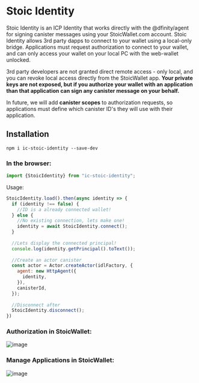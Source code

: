 # Stoic Identity
Stoic Identity is an ICP Identity that works directly with the @dfinity/agent for signing canister messages using your StoicWallet.com account. Stoic Identity allows 3rd party dapps to connect to your wallet using a local-only bridge. Applications must request authorization to connect to your wallet, and can only access your wallet on your local PC with the web-wallet unlocked.

3rd party developers are not granted direct remote access - only local, and you can revoke local access directly from the StoicWallet app. **Your private keys are not exposed, but if you authorize your wallet with an application than that application can sign any canister message on your behalf.**

In future, we will add **canister scopes** to authorization requests, so applications must define which canister ID's they will use with their application.

## Installation
```
npm i ic-stoic-identity --save-dev
```

### In the browser:
```javascript
import {StoicIdentity} from "ic-stoic-identity";
```
Usage:
```javascript
StoicIdentity.load().then(async identity => {
  if (identity !== false) {
    //ID is a already connected wallet!
  } else {
    //No existing connection, lets make one!
    identity = await StoicIdentity.connect();
  }
  
  //Lets display the connected principal!
  console.log(identity.getPrincipal().toText());
  
  //Create an actor canister
  const actor = Actor.createActor(idlFactory, {
    agent: new HttpAgent({
      identity,
    }),
    canisterId,
  });
  
  //Disconnect after
  StoicIdentity.disconnect();
})
```

### Authorization in StoicWallet:

![image](https://user-images.githubusercontent.com/13844325/127787841-1d7cda5d-f1a7-4cbb-b251-c28dbf4e9068.png)

### Manage Applications in StoicWallet:

![image](https://user-images.githubusercontent.com/13844325/127787891-4c052b21-7844-410f-bb03-ff0caa148f6e.png)


